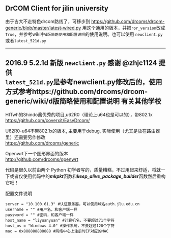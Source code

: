DrCOM Client for jilin university
-------------
由于吉大不走特色drcom路线了，可移步到 https://github.com/drcoms/drcom-generic/blob/master/latest-wired.py 用这个通用的版本，并把`ror_version`改成`True`，并参考wiki中`d版简略使用和配置说明`的使用说明。也可以使用 `newclient.py`或者`latest_521d.py`

-------------
2016.9 5.2.1d 新版 `newclient.py`  感谢 @zhjc1124 提供<br>
`latest_521d.py`是参考newclient.py修改后的，使用方式参考https://github.com/drcoms/drcom-generic/wiki/d版简略使用和配置说明
有关其他学校
-------------
HITwh的Shindo酱优秀的项目,u62R0（理论上u64也是可以的），带802.1x <br>
https://github.com/coverxit/EasyDrcom/

U62R0-u64不带802.1x的版本, 主要用于debug, 实际使用（尤其是放在路由器里）还需要另作修改<br>
https://github.com/drcoms/generic

Openwrt下一个图形界面的版本<br>
http://github.com/drcoms/openwrt

代码是很久以前由两个 Python 初学者写的，质量糟糕，不过用起来舒适，将就一下或者仅使用代码中的***mkpkt***函数和***keep_alive_package_builder***函数然后重构它吧！

配置文件说明
```
server = "10.100.61.3" #认证服务器，可以使用域名auth.jlu.edu.cn
username = "" #用户名，和客户端一样
password = "" #密码，和客户端一样
host_name = "liyuanyuan" #计算机名，不要超过71个字符
host_os = "Windows 4.0" #操作系统，不要超过128个字符
mac = 0x888888888888 #网络中心上注册时IP对应的MAC
```
